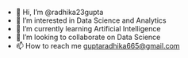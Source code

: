 - 👋 Hi, I’m @radhika23gupta
- 👀 I’m interested in Data Science and Analytics
- 🌱 I’m currently learning Artificial Intelligence
- 💞️ I’m looking to collaborate on Data Science
- 📫 How to reach me guptaradhika665@gmail.com

<!---
radhika23gupta/radhika23gupta is a ✨ special ✨ repository because its `README.md` (this file) appears on your GitHub profile.
You can click the Preview link to take a look at your changes.
--->
